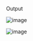 Output

![image](https://github.com/user-attachments/assets/93964694-ca2f-433f-8139-469c90397f77)

![image](https://github.com/user-attachments/assets/3621de60-5109-4868-8f3a-3ebc64b2835d)

